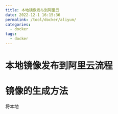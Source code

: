 ```yaml
---
title: 本地镜像发布到阿里云
date: 2022-12-1 16:15:36
permalink: /tool/docker/aliyun/
categories:
  - docker
tags:
  - docker
---
```


# 本地镜像发布到阿里云流程

# 镜像的生成方法

将本地